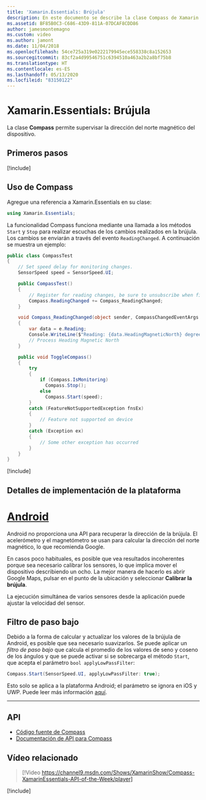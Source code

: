 ```yaml
---
title: 'Xamarin.Essentials: Brújula'
description: En este documento se describe la clase Compass de Xamarin.Essentials, que permite supervisar la dirección del norte magnético del dispositivo.
ms.assetid: BF85B0C3-C686-43D9-811A-07DCAF8CDD86
author: jamesmontemagno
ms.custom: video
ms.author: jamont
ms.date: 11/04/2018
ms.openlocfilehash: 54ce725a319e0222179945ece558338c8a152653
ms.sourcegitcommit: 83cf2a4d99546751c6394510a463a2b2a8bf75b8
ms.translationtype: HT
ms.contentlocale: es-ES
ms.lasthandoff: 05/13/2020
ms.locfileid: "83150122"
---
```

# <a name="xamarinessentials-compass"></a>Xamarin.Essentials: Brújula

La clase **Compass** permite supervisar la dirección del norte magnético del dispositivo.

## <a name="get-started"></a>Primeros pasos

[!include[](~/essentials/includes/get-started.md)]

## <a name="using-compass"></a>Uso de Compass

Agregue una referencia a Xamarin.Essentials en su clase:

```csharp
using Xamarin.Essentials;
```

La funcionalidad Compass funciona mediante una llamada a los métodos `Start` y `Stop` para realizar escuchas de los cambios realizados en la brújula. Los cambios se enviarán a través del evento `ReadingChanged`. A continuación se muestra un ejemplo:

```csharp
public class CompassTest
{
    // Set speed delay for monitoring changes.
    SensorSpeed speed = SensorSpeed.UI;

    public CompassTest()
    {
        // Register for reading changes, be sure to unsubscribe when finished
        Compass.ReadingChanged += Compass_ReadingChanged;
    }

    void Compass_ReadingChanged(object sender, CompassChangedEventArgs e)
    {
        var data = e.Reading;
        Console.WriteLine($"Reading: {data.HeadingMagneticNorth} degrees");
        // Process Heading Magnetic North
    }

    public void ToggleCompass()
    {
        try
        {
            if (Compass.IsMonitoring)
              Compass.Stop();
            else
              Compass.Start(speed);
        }
        catch (FeatureNotSupportedException fnsEx)
        {
            // Feature not supported on device
        }
        catch (Exception ex)
        {
            // Some other exception has occurred
        }
    }
}
```

[!include[](~/essentials/includes/sensor-speed.md)]

## <a name="platform-implementation-specifics"></a>Detalles de implementación de la plataforma

# <a name="android"></a>[Android](#tab/android)

Android no proporciona una API para recuperar la dirección de la brújula. El acelerómetro y el magnetómetro se usan para calcular la dirección del norte magnético, lo que recomienda Google.

En casos poco habituales, es posible que vea resultados incoherentes porque sea necesario calibrar los sensores, lo que implica mover el dispositivo describiendo un ocho. La mejor manera de hacerlo es abrir Google Maps, pulsar en el punto de la ubicación y seleccionar **Calibrar la brújula**.

La ejecución simultánea de varios sensores desde la aplicación puede ajustar la velocidad del sensor.

## <a name="low-pass-filter"></a>Filtro de paso bajo

Debido a la forma de calcular y actualizar los valores de la brújula de Android, es posible que sea necesario suavizarlos. Se puede aplicar un _filtro de paso bajo_ que calcula el promedio de los valores de seno y coseno de los ángulos y que se puede activar si se sobrecarga el método `Start`, que acepta el parámetro `bool applyLowPassFilter`:

```csharp
Compass.Start(SensorSpeed.UI, applyLowPassFilter: true);
```

Esto solo se aplica a la plataforma Android; el parámetro se ignora en iOS y UWP.  Puede leer más información [aquí](https://github.com/xamarin/Essentials/pull/354#issuecomment-405316860).

--------------

## <a name="api"></a>API

- [Código fuente de Compass](https://github.com/xamarin/Essentials/tree/master/Xamarin.Essentials/Compass)
- [Documentación de API para Compass](xref:Xamarin.Essentials.Compass)

## <a name="related-video"></a>Vídeo relacionado

> [!Video https://channel9.msdn.com/Shows/XamarinShow/Compass-XamarinEssentials-API-of-the-Week/player]

[!include[](~/essentials/includes/xamarin-show-essentials.md)]
